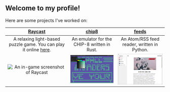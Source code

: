 ## Welcome to my profile!

Here are some projects I've worked on:
 
|[Raycast](https://github.com/transgwender/Raycast)|[chip8](https://github.com/elmjune/chip8)|[feeds](https://github.com/elmjune/feeds)|
|:---:|:---:|:---:|
|A relaxing light-based puzzle game. You can play it online [here](https://teamlightbox.itch.io/raycast).|An emulator for the CHIP-8 written in Rust.|An Atom/RSS feed reader, written in Python.|
|<img src="https://img.itch.zone/aW1hZ2UvMzI1Njc1NC8xOTQ4NjY0My5wbmc=/original/wKqzud.png" width="300" alt="An in-game screenshot of Raycast">|<img src="https://github.com/elmjune/chip8/blob/main/res/clip3.jpg?raw=true" width="300" alt="A screenshot of the CHIP-8 emulator playing Space Invaders">|<img src="https://github.com/elmjune/feeds/blob/main/res/clip2.jpg?raw=true" width="300" alt="A screenshot of the RSS feed reader viewing an article from Pitchfork.">|
